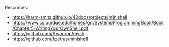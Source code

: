 Resources:  
  - https://harm-smits.github.io/42docs/projects/minishell
  - https://www.cs.purdue.edu/homes/grr/SystemsProgrammingBook/Book/Chapter5-WritingYourOwnShell.pdf
  - https://github.com/Swoorup/mysh
  - https://github.com/fpetras/minishell
